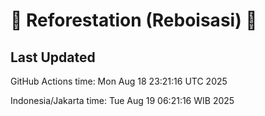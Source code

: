 
# 🌳 Reforestation (Reboisasi) 🌲

## Last Updated

GitHub Actions time: Mon Aug 18 23:21:16 UTC 2025

Indonesia/Jakarta time: Tue Aug 19 06:21:16 WIB 2025
